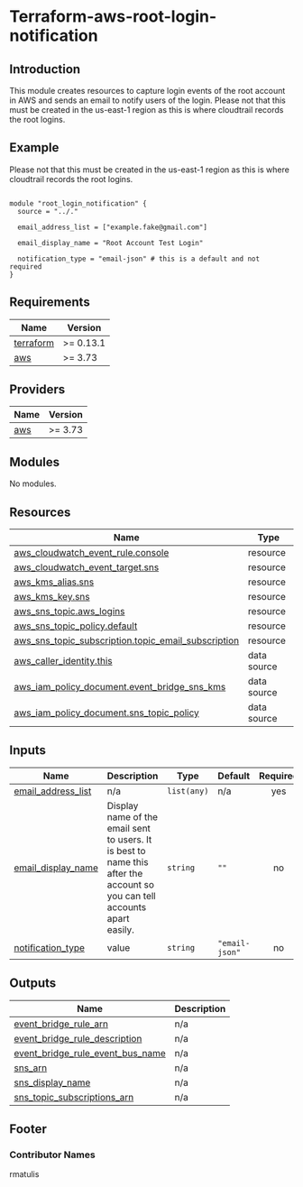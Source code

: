 # Terraform-aws-root-login-notification

## Introduction

This module creates resources to capture login events of the root account in AWS and sends an email to notify users of the login.
Please not that this must be created in the us-east-1 region as this is where cloudtrail records the root logins.

## Example

Please not that this must be created in the us-east-1 region as this is where cloudtrail records the root logins.

```hcl

module "root_login_notification" {
  source = "../."

  email_address_list = ["example.fake@gmail.com"]

  email_display_name = "Root Account Test Login"

  notification_type = "email-json" # this is a default and not required
}
```

<!-- BEGIN_AUTOMATED_TF_DOCS_BLOCK -->
## Requirements

| Name | Version |
|------|---------|
| <a name="requirement_terraform"></a> [terraform](#requirement\_terraform) | >= 0.13.1 |
| <a name="requirement_aws"></a> [aws](#requirement\_aws) | >= 3.73 |

## Providers

| Name | Version |
|------|---------|
| <a name="provider_aws"></a> [aws](#provider\_aws) | >= 3.73 |

## Modules

No modules.

## Resources

| Name | Type |
|------|------|
| [aws_cloudwatch_event_rule.console](https://registry.terraform.io/providers/hashicorp/aws/latest/docs/resources/cloudwatch_event_rule) | resource |
| [aws_cloudwatch_event_target.sns](https://registry.terraform.io/providers/hashicorp/aws/latest/docs/resources/cloudwatch_event_target) | resource |
| [aws_kms_alias.sns](https://registry.terraform.io/providers/hashicorp/aws/latest/docs/resources/kms_alias) | resource |
| [aws_kms_key.sns](https://registry.terraform.io/providers/hashicorp/aws/latest/docs/resources/kms_key) | resource |
| [aws_sns_topic.aws_logins](https://registry.terraform.io/providers/hashicorp/aws/latest/docs/resources/sns_topic) | resource |
| [aws_sns_topic_policy.default](https://registry.terraform.io/providers/hashicorp/aws/latest/docs/resources/sns_topic_policy) | resource |
| [aws_sns_topic_subscription.topic_email_subscription](https://registry.terraform.io/providers/hashicorp/aws/latest/docs/resources/sns_topic_subscription) | resource |
| [aws_caller_identity.this](https://registry.terraform.io/providers/hashicorp/aws/latest/docs/data-sources/caller_identity) | data source |
| [aws_iam_policy_document.event_bridge_sns_kms](https://registry.terraform.io/providers/hashicorp/aws/latest/docs/data-sources/iam_policy_document) | data source |
| [aws_iam_policy_document.sns_topic_policy](https://registry.terraform.io/providers/hashicorp/aws/latest/docs/data-sources/iam_policy_document) | data source |

## Inputs

| Name | Description | Type | Default | Required |
|------|-------------|------|---------|:--------:|
| <a name="input_email_address_list"></a> [email\_address\_list](#input\_email\_address\_list) | n/a | `list(any)` | n/a | yes |
| <a name="input_email_display_name"></a> [email\_display\_name](#input\_email\_display\_name) | Display name of the email sent to users. It is best to name this after the account so you can tell accounts apart easily. | `string` | `""` | no |
| <a name="input_notification_type"></a> [notification\_type](#input\_notification\_type) | value | `string` | `"email-json"` | no |

## Outputs

| Name | Description |
|------|-------------|
| <a name="output_event_bridge_rule_arn"></a> [event\_bridge\_rule\_arn](#output\_event\_bridge\_rule\_arn) | n/a |
| <a name="output_event_bridge_rule_description"></a> [event\_bridge\_rule\_description](#output\_event\_bridge\_rule\_description) | n/a |
| <a name="output_event_bridge_rule_event_bus_name"></a> [event\_bridge\_rule\_event\_bus\_name](#output\_event\_bridge\_rule\_event\_bus\_name) | n/a |
| <a name="output_sns_arn"></a> [sns\_arn](#output\_sns\_arn) | n/a |
| <a name="output_sns_display_name"></a> [sns\_display\_name](#output\_sns\_display\_name) | n/a |
| <a name="output_sns_topic_subscriptions_arn"></a> [sns\_topic\_subscriptions\_arn](#output\_sns\_topic\_subscriptions\_arn) | n/a |
<!-- END_AUTOMATED_TF_DOCS_BLOCK -->
## Footer

### Contributor Names

rmatulis
